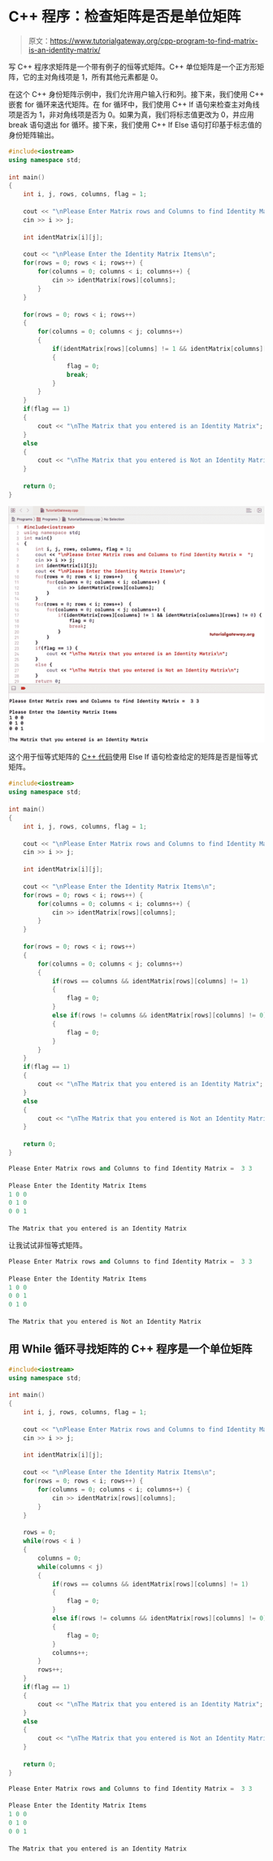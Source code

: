 # C++ 程序：检查矩阵是否是单位矩阵

> 原文：<https://www.tutorialgateway.org/cpp-program-to-find-matrix-is-an-identity-matrix/>

写 C++ 程序求矩阵是一个带有例子的恒等式矩阵。C++ 单位矩阵是一个正方形矩阵，它的主对角线项是 1，所有其他元素都是 0。

在这个 C++ 身份矩阵示例中，我们允许用户输入行和列。接下来，我们使用 C++ 嵌套 for 循环来迭代矩阵。在 for 循环中，我们使用 C++ If 语句来检查主对角线项是否为 1，非对角线项是否为 0。如果为真，我们将标志值更改为 0，并应用 break 语句退出 for 循环。接下来，我们使用 C++ If Else 语句打印基于标志值的身份矩阵输出。

```cpp
#include<iostream>
using namespace std;

int main()
{
	int i, j, rows, columns, flag = 1;

	cout << "\nPlease Enter Matrix rows and Columns to find Identity Matrix =  ";
	cin >> i >> j;

	int identMatrix[i][j];

	cout << "\nPlease Enter the Identity Matrix Items\n";
	for(rows = 0; rows < i; rows++)	{
		for(columns = 0; columns < i; columns++) {
			cin >> identMatrix[rows][columns];
		}		
	}

 	for(rows = 0; rows < i; rows++)
  	{
   		for(columns = 0; columns < j; columns++)
    	{
    		if(identMatrix[rows][columns] != 1 && identMatrix[columns][rows] != 0)
    		{
    			flag = 0;
    			break;
			}
   	 	}
  	}
  	if(flag == 1)
  	{
  		cout << "\nThe Matrix that you entered is an Identity Matrix";
	}
	else
	{
		cout << "\nThe Matrix that you entered is Not an Identity Matrix";
	}  	

 	return 0;
}
```

![C++ Program to find Matrix is an Identity Matrix 1](img/5e8dcdf2941b4d5715b21c3aeabc7090.png)

这个用于恒等式矩阵的 [C++ 代码](https://www.tutorialgateway.org/cpp-programs/)使用 Else If 语句检查给定的矩阵是否是恒等式矩阵。

```cpp
#include<iostream>
using namespace std;

int main()
{
	int i, j, rows, columns, flag = 1;

	cout << "\nPlease Enter Matrix rows and Columns to find Identity Matrix =  ";
	cin >> i >> j;

	int identMatrix[i][j];

	cout << "\nPlease Enter the Identity Matrix Items\n";
	for(rows = 0; rows < i; rows++)	{
		for(columns = 0; columns < i; columns++) {
			cin >> identMatrix[rows][columns];
		}		
	}

 	for(rows = 0; rows < i; rows++)
  	{
   		for(columns = 0; columns < j; columns++)
    	{
    		if(rows == columns && identMatrix[rows][columns] != 1)
    		{
    			flag = 0;
			}
			else if(rows != columns && identMatrix[rows][columns] != 0)
			{
				flag = 0;
			}
   	 	}
  	}
  	if(flag == 1)
  	{
  		cout << "\nThe Matrix that you entered is an Identity Matrix";
	}
	else
	{
		cout << "\nThe Matrix that you entered is Not an Identity Matrix";
	}  	

 	return 0;
}
```

```cpp
Please Enter Matrix rows and Columns to find Identity Matrix =  3 3

Please Enter the Identity Matrix Items
1 0 0
0 1 0
0 0 1

The Matrix that you entered is an Identity Matrix
```

让我试试非恒等式矩阵。

```cpp
Please Enter Matrix rows and Columns to find Identity Matrix =  3 3

Please Enter the Identity Matrix Items
1 0 0
0 0 1
0 1 0

The Matrix that you entered is Not an Identity Matrix
```

## 用 While 循环寻找矩阵的 C++ 程序是一个单位矩阵

```cpp
#include<iostream>
using namespace std;

int main()
{
	int i, j, rows, columns, flag = 1;

	cout << "\nPlease Enter Matrix rows and Columns to find Identity Matrix =  ";
	cin >> i >> j;

	int identMatrix[i][j];

	cout << "\nPlease Enter the Identity Matrix Items\n";
	for(rows = 0; rows < i; rows++)	{
		for(columns = 0; columns < i; columns++) {
			cin >> identMatrix[rows][columns];
		}		
	}

	rows = 0; 
 	while(rows < i )
  	{
  		columns = 0; 
   		while(columns < j)
    	{
    		if(rows == columns && identMatrix[rows][columns] != 1)
    		{
    			flag = 0;
			}
			else if(rows != columns && identMatrix[rows][columns] != 0)
			{
				flag = 0;
			}
			columns++;
   	 	}
   	 	rows++;
  	}
  	if(flag == 1)
  	{
  		cout << "\nThe Matrix that you entered is an Identity Matrix";
	}
	else
	{
		cout << "\nThe Matrix that you entered is Not an Identity Matrix";
	}  	

 	return 0;
}
```

```cpp
Please Enter Matrix rows and Columns to find Identity Matrix =  3 3

Please Enter the Identity Matrix Items
1 0 0
0 1 0
0 0 1

The Matrix that you entered is an Identity Matrix
```